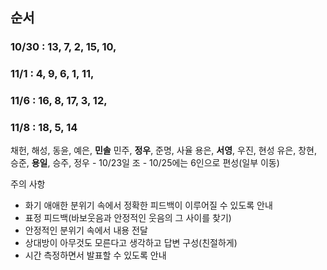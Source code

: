 ## 순서
### 10/30  : 13, 7, 2, 15, 10,
### 11/1 : 4, 9, 6, 1, 11,
### 11/6 : 16, 8, 17, 3, 12,
### 11/8 : 18, 5, 14


채헌, 해성, 동윤, 예은, **민솔**
민주, **정우**, 준명, 사율
용은, **서영**, 우진, 현성
유은, 창현, 승준, **용일**, 승주, 정우
	- 10/23일 조
	- 10/25에는 6인으로 편성(일부 이동)


주의 사항
- 화기 애애한 분위기 속에서 정확한 피드백이 이루어질 수 있도록 안내
- 표정 피드백(바보웃음과 안정적인 웃음의 그 사이를 찾기)
- 안정적인 분위기 속에서 내용 전달
- 상대방이 아무것도 모른다고 생각하고 답변 구성(친절하게)
- 시간 측정하면서 발표할 수 있도록 안내